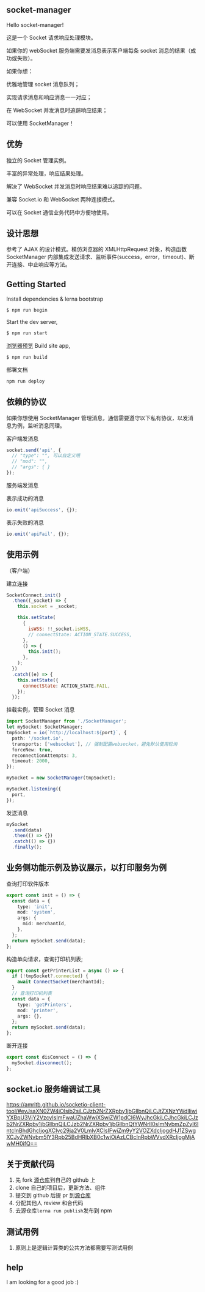 ## socket-manager

Hello socket-manager!

这是一个 Socket 请求响应处理模块。

如果你的 webSocket 服务端需要发消息表示客户端每条 socket 消息的结果（成功或失败）。

如果你想：

优雅地管理 socket 消息队列；

实现请求消息和响应消息一一对应；

在 WebSocket 并发消息时追踪响应结果；

可以使用 SocketManager！

## 优势

独立的 Socket 管理实例。

丰富的异常处理，响应结果处理。

解决了 WebSocket 并发消息时响应结果难以追踪的问题。

兼容 Socket.io 和 WebSocket 两种连接模式。

可以在 Socket 通信业务代码中方便地使用。

## 设计思想

参考了 AJAX 的设计模式。模仿浏览器的 XMLHttpRequest 对象，构造函数 SocketManager 内部集成发送请求、监听事件(success，error，timeout)、断开连接、中止响应等方法。

## Getting Started

Install dependencies & lerna bootstrap

```bash
$ npm run begin
```

Start the dev server,

```bash
$ npm run start
```

[浏览器预览](http://localhost:8000)
Build site app,

```bash
$ npm run build
```

部署文档

```js
npm run deploy
```

## 依赖的协议

如果你想使用 SocketManager 管理消息，通信需要遵守以下私有协议，以发消息为例，监听消息同理。

客户端发消息

```ts
socket.send('api', {
  // "type": "", 可以自定义哦
  // "mod": "",
  // "args": { }
});
```

服务端发消息

表示成功的消息

```ts
io.emit('apiSuccess', {});
```

表示失败的消息

```ts
io.emit('apiFail', {});
```

## 使用示例

（客户端）

建立连接

```js
SocketConnect.init()
  .then((_socket) => {
    this.socket = _socket;

    this.setState(
      {
        isWSS: !!_socket.isWSS,
        // connectState: ACTION_STATE.SUCCESS,
      },
      () => {
        this.init();
      },
    );
  })
  .catch((e) => {
    this.setState({
      connectState: ACTION_STATE.FAIL,
    });
  });
```

挂载实例，管理 Socket 消息

```ts
import SocketManager from './SocketManager';
let mySocket: SocketManager;
tmpSocket = io(`http://localhost:${port}`, {
  path: '/socket.io',
  transports: ['websocket'], // 强制配置websocket，避免默认使用轮询
  forceNew: true,
  reconnectionAttempts: 3,
  timeout: 2000,
});

mySocket = new SocketManager(tmpSocket);

mySocket.listening({
  port,
});
```

发送消息

```ts
mySocket
  .send(data)
  .then(() => {})
  .catch(() => {})
  .finally();
```

## 业务侧功能示例及协议展示，以打印服务为例

查询打印软件版本

```ts
export const init = () => {
  const data = {
    type: 'init',
    mod: 'system',
    args: {
      mid: merchantId,
    },
  };
  return mySocket.send(data);
};
```

构造单向请求，查询打印机列表;

```ts
export const getPrinterList = async () => {
  if (!tmpSocket?.connected) {
    await ConnectSocket(merchantId);
  }
  // 查询打印机列表
  const data = {
    type: 'getPrinters',
    mod: 'printer',
    args: {},
  };
  return mySocket.send(data);
};
```

断开连接

```ts
export const disConnect = () => {
  mySocket.disconnect();
};
```

## socket.io 服务端调试工具

https://amritb.github.io/socketio-client-tool/#eyJsaXN0ZW4iOlsib2siLCJzb2NrZXRpby1jbGllbnQiLCJtZXNzYWdlIiwiYXBpU3VjY2VzcyIsImFwaUZhaWwiXSwiZW1pdCI6WyJhcGkiLCJhcGkiLCJzb2NrZXRpby1jbGllbnQiLCJzb2NrZXRpby1jbGllbnQtYWNrIl0sImNvbmZpZyI6IntcInBhdGhcIjogXCIvc29ja2V0LmlvXCIsIFwiZm9yY2VOZXdcIjogdHJ1ZSwgXCJyZWNvbm5lY3Rpb25BdHRlbXB0c1wiOiAzLCBcInRpbWVvdXRcIjogMjAwMH0ifQ==

## 关于贡献代码

1. 先 fork [源仓库](https://github.com/xiyanma/socket-manager)到自己的 github 上
2. clone 自己的项目后，更新方法、组件
3. 提交到 github 后提 pr 到[源仓库](https://github.com/xiyanma/socket-manager)
4. 分配其他人 review 和合代码
5. 去源仓库`lerna run publish`发布到 npm

## 测试用例

1. 原则上是逻辑计算类的公共方法都需要写测试用例

## help

I am looking for a good job :)
